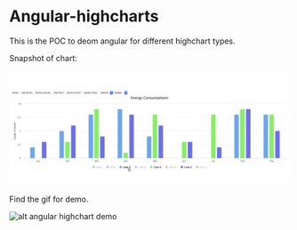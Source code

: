 # Angular-highcharts

This is the POC to deom angular for different highchart types.



Snapshot of chart:

![alt angular chart screen](https://github.com/sandy619g/Angular-Highcharts/blob/master/Screenshot.png)

Find the gif for demo.

![alt angular highchart demo](https://github.com/sandy619g/Angular-Highcharts/blob/master/AngularHighchart.gif)